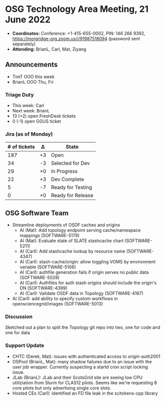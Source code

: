 # OSG Technology Area Meeting, 21 June 2022

-   **Coordinates:** Conference: +1-415-655-0002, PIN: 146 266 9392,
    <https://morgridge-org.zoom.us/j/91987518094> (password sent separately)
-   **Attending:** BrianL, Carl, Mat, Ziyang

## Announcements

- TimT OOO this week
- BrianL OOO Thu, Fri

### Triage Duty

-   This week: Carl
-   Next week: BrianL
-   13 (+2) open FreshDesk tickets
-   0 (-1) open GGUS ticket

### Jira (as of Monday)

| # of tickets | &Delta; | State             |
|--------------|---------|-------------------|
| 187          | +3      | Open              |
| 34           | -3      | Selected for Dev  |
| 29           | +0      | In Progress       |
| 22           | +3      | Dev Complete      |
| 5            | -7      | Ready for Testing |
| 0            | +0      | Ready for Release |

## OSG Software Team

-   Streamline deployments of OSDF caches and origins
    -   AI (Mat): Add topology endpoint serving cache/namespace mappings (SOFTWARE-5179)
    -   AI (Mat): Evaluate state of SLATE stashcache chart (SOFTWARE-5211)
    -   AI (Carl): Add stashcache lookup by resource name (SOFTWARE-4347)
    -   AI (Carl): stash-cache/origin: allow toggling VOMS by environment variable (SOFTWARE-5106)
    -   AI (Carl): authfile generation fails if origin serves no public data (SOFTWARE-5028)
    -   AI (Carl): Authfiles for auth stash origins should include the origin's DN (SOFTWARE-4399)
    -   AI (Carl): Validate OSDF data in Topology (SOFTWARE-4167)
-   AI (Carl): add ability to specify custom workflows in opensciencegrid/images (SOFTWARE-5013)

### Discussion

Sketched out a plan to split the Topology git repo into two, one for code and one for data

### Support Update

-   CHTC (Derek, Mat): issues with authenticated access to origin-auth2001
-   OSPool (BrianL, Mat): many shadow failures due to an issue with the user job wrapper.
    Currently suspecting a startd cron script locking issue.
-   JLab (BrianL): JLab and their ScotsGrid site are seeing low CPU utiliziation from Slurm for CLAS12 pilots.
    Seems like we're requesting 8 core pilots but only advertising single core slots.
-   Hosted CEs (Carl): identified an FD file leak in the scitokens-cpp library
